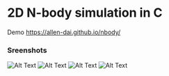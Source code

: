 # 2D N-body simulation in C
Demo https://allen-dai.github.io/nbody/

### Sreenshots
![Alt Text](https://cdn.discordapp.com/attachments/1058564377105670174/1061737212200366193/nb-2.gif)
![Alt Text](https://cdn.discordapp.com/attachments/1058564377105670174/1061737212628189234/nb-1.gif)
![Alt Text](https://cdn.discordapp.com/attachments/1058564377105670174/1061739925722103838/nb-3.gif)
![Alt Text](https://cdn.discordapp.com/attachments/1058564377105670174/1061737107288240138/image.png)
